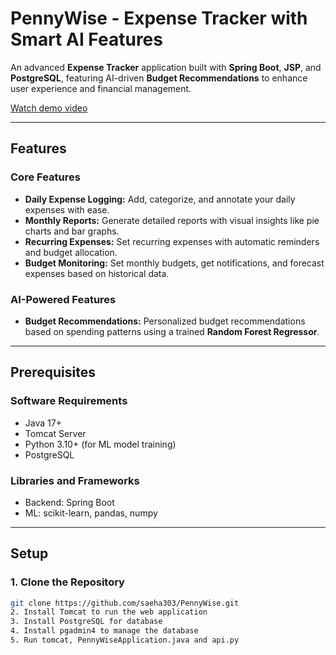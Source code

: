 <!--**PennyWise**

A Simple Expense Tracker app helps users manage their personal finances by tracking their daily
expenses. This app is particularly useful for users who want to monitor their spending habits, set
budgets, and get insights into their financial health.

Creators:
1. Sumaiya Saeha
2. Debjany Ghosh Aronno

For details check out the attached pdf: PennyWise.pdf

Steps to follow:
1. Install tomcat to run the web application
2. Install postgresql for database
3. Install pgadmin4 to manage database
4. Run tomcat, PennyWiseApplication.java and api.py-->

# PennyWise - Expense Tracker with Smart AI Features

An advanced **Expense Tracker** application built with **Spring Boot**, **JSP**, and **PostgreSQL**, featuring AI-driven **Budget Recommendations** to enhance user experience and financial management.

[Watch demo video](https://youtu.be/oLC5Y84_blQ)

---

## Features

### Core Features
- **Daily Expense Logging:** Add, categorize, and annotate your daily expenses with ease.
- **Monthly Reports:** Generate detailed reports with visual insights like pie charts and bar graphs.
- **Recurring Expenses:** Set recurring expenses with automatic reminders and budget allocation.
- **Budget Monitoring:** Set monthly budgets, get notifications, and forecast expenses based on historical data.

### AI-Powered Features
<!-- - **Smart Search:** Process natural language queries such as _"show me the expenses in July"_ or _"find transport expenses last week"_ using **NLP**.-->
- **Budget Recommendations:** Personalized budget recommendations based on spending patterns using a trained **Random Forest Regressor**.

---

## Prerequisites

### Software Requirements
- Java 17+
- Tomcat Server
- Python 3.10+ (for ML model training)
- PostgreSQL

### Libraries and Frameworks
- Backend: Spring Boot
- ML: scikit-learn, pandas, numpy

---

## Setup

### 1. Clone the Repository
```bash
git clone https://github.com/saeha303/PennyWise.git
2. Install Tomcat to run the web application
3. Install PostgreSQL for database
4. Install pgadmin4 to manage the database
5. Run tomcat, PennyWiseApplication.java and api.py
